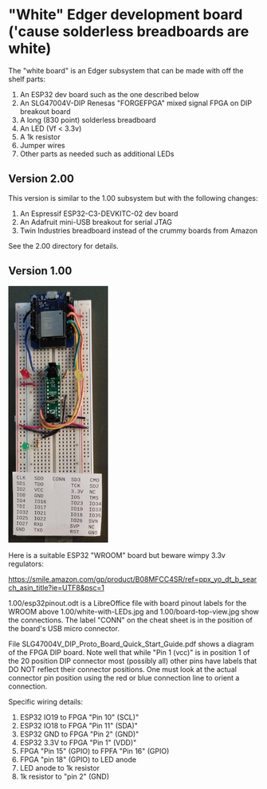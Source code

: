 # "White" Edger development board ('cause solderless breadboards are white)
The "white board" is an Edger subsystem that can be made with off the shelf parts:
1. An ESP32 dev board such as the one described below
2. An SLG47004V-DIP Renesas "FORGEFPGA" mixed signal FPGA on DIP breakout board
3. A long (830 point) solderless breadboard
4. An LED (Vf < 3.3v)
5. A 1k resistor
6. Jumper wires
7. Other parts as needed such as additional LEDs

## Version 2.00
This version is similar to the 1.00 subsystem but with the following changes:
1. An Espressif ESP32-C3-DEVKITC-02 dev board
2. An Adafruit mini-USB breakout for serial JTAG
3. Twin Industries breadboard instead of the crummy boards from Amazon

See the 2.00 directory for details.

## Version 1.00

![](1.00/white-with-LEDs.jpg)

Here is a suitable ESP32 "WROOM" board but beware wimpy 3.3v regulators:

https://smile.amazon.com/gp/product/B08MFCC4SR/ref=ppx_yo_dt_b_search_asin_title?ie=UTF8&psc=1

1.00/esp32pinout.odt is a LibreOffice file with board pinout labels for the WROOM above
1.00/white-with-LEDs.jpg and 1.00/board-top-view.jpg  show the connections. The label "CONN" on the cheat sheet is in the position of the board's USB micro connector.

File SLG47004V_DIP_Proto_Board_Quick_Start_Guide.pdf shows a diagram of the FPGA DIP board. Note well that while "Pin 1 (vcc)" is in position 1 of the 20 position DIP connector most (possibly all) other pins have labels that DO NOT reflect their connector positions. One must look at the actual connector pin position using the red or blue connection line to orient a connection.

Specific wiring details:

1. ESP32 IO19 to FPGA "Pin 10" (SCL)"
2. ESP32 IO18 to FPGA "Pin 11" (SDA)"
3. ESP32 GND to FPGA "Pin 2" (GND)"
4. ESP32 3.3V to FPGA "Pin 1" (VDD)"
5. FPGA "Pin 15" (GPIO) to FPFA "Pin 16" (GPIO)
6. FPGA "pin 18" (GPIO) to LED anode
7. LED anode to 1k resistor
8. 1k resistor to "pin 2" (GND)
